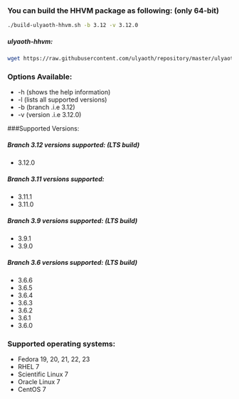 ### You can build the HHVM package as following: (only 64-bit)

```bash
./build-ulyaoth-hhvm.sh -b 3.12 -v 3.12.0
```
##### ulyaoth-hhvm:
```bash
wget https://raw.githubusercontent.com/ulyaoth/repository/master/ulyaoth-hhvm/build-ulyaoth-hhvm.sh ; chmod +x build-ulyaoth-hhvm.sh ; ./build-ulyaoth-hhvm.sh -b 3.12 -v 3.12.0
```

### Options Available:
* -h (shows the help information)
* -l (lists all supported versions)
* -b (branch .i.e 3.12)
* -v (version .i.e 3.12.0)

###Supported Versions:
##### Branch 3.12 versions supported: (LTS build)
* 3.12.0

##### Branch 3.11 versions supported:
* 3.11.1
* 3.11.0

##### Branch 3.9 versions supported: (LTS build)
* 3.9.1
* 3.9.0

##### Branch 3.6 versions supported: (LTS build)
* 3.6.6
* 3.6.5
* 3.6.4
* 3.6.3
* 3.6.2
* 3.6.1
* 3.6.0

### Supported operating systems:
* Fedora 19, 20, 21, 22, 23
* RHEL 7
* Scientific Linux 7
* Oracle Linux 7
* CentOS 7